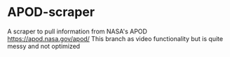 # APOD-scraper
A scraper to pull information from NASA's APOD https://apod.nasa.gov/apod/
This branch as video functionality but is quite messy and not optimized
